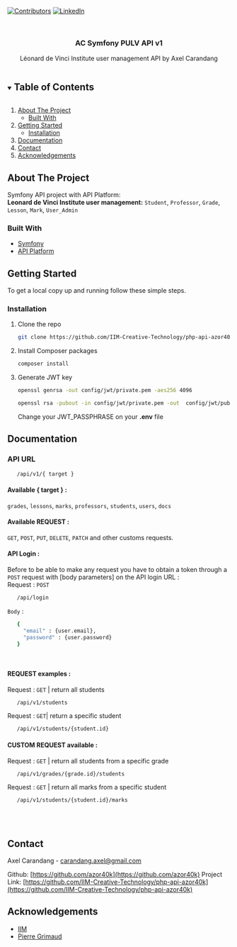 [![Contributors][contributors-shield]][contributors-url]
[![LinkedIn][linkedin-shield]][linkedin-url]

<br />
<p align="center">
  <h3 align="center">AC Symfony PULV API v1</h3>
  <p align="center">
    Léonard de Vinci Institute user management API by Axel Carandang<br />
  </p>
</p>



<!-- TABLE OF CONTENTS -->
<details open="open">
  <summary><h2 style="display: inline-block">Table of Contents</h2></summary>
  <ol>
    <li>
      <a href="#about-the-project">About The Project</a>
      <ul>
        <li><a href="#built-with">Built With</a></li>
      </ul>
    </li>
    <li>
      <a href="#getting-started">Getting Started</a>
      <ul>
        <li><a href="#installation">Installation</a></li>
      </ul>
    </li>
    <li><a href="#docs">Documentation</a></li>
    <li><a href="#contact">Contact</a></li>
    <li><a href="#acknowledgements">Acknowledgements</a></li>
  </ol>
</details>



<!-- ABOUT THE PROJECT -->
## About The Project

Symfony API project with API Platform:<br>
**Leonard de Vinci Institute user management:**
`Student`, `Professor`, `Grade`, `Lesson`, `Mark`, `User_Admin`


### Built With

* [Symfony](https://symfony.com/)
* [API Platform](https://api-platform.com/)



<!-- GETTING STARTED -->
## Getting Started

To get a local copy up and running follow these simple steps.

### Installation

1. Clone the repo
   ```sh
   git clone https://github.com/IIM-Creative-Technology/php-api-azor40k
   ```
2. Install Composer packages
   ```sh
   composer install 
   ```
3. Generate JWT key
   ```sh
   openssl genrsa -out config/jwt/private.pem -aes256 4096
   ```
   ```sh
   openssl rsa -pubout -in config/jwt/private.pem -out  config/jwt/public.pem
   ```
   Change your JWT_PASSPHRASE on your <strong>.env</strong> file


<!-- Documentation -->
## Documentation

### API URL
```sh
   /api/v1/{ target }
   ```
#### Available { target } : <br>
`grades`, `lessons`, `marks`, `professors`, `students`, `users`, `docs`
#### Available REQUEST : <br>
`GET`, `POST`, `PUT`, `DELETE`, `PATCH` and other customs requests.

#### API Login : <br>
Before to be able to make any request you have to obtain a token through a `POST` request with [body parameters] on the API login URL : <br>
Request : `POST`
```sh
   /api/login
   ```
`Body` :
```sh
   {
     "email" : {user.email},
     "password" : {user.password}
   }
   ```
<br>

#### REQUEST examples : <br>
Request : `GET` | return all students
```sh
   /api/v1/students
   ```
Request : `GET`| return a specific student
```sh
   /api/v1/students/{student.id}
   ```

#### CUSTOM REQUEST available : <br>
Request : `GET` |  return all students from a specific grade
```sh
   /api/v1/grades/{grade.id}/students
   ```
Request : `GET` | return all marks from a specific student
```sh
   /api/v1/students/{student.id}/marks
   ```
<br><br>


<!-- CONTACT -->
## Contact
Axel Carandang - carandang.axel@gmail.com

Github: [https://github.com/azor40k](https://github.com/azor40k)
Project Link: [https://github.com/IIM-Creative-Technology/php-api-azor40k](https://github.com/IIM-Creative-Technology/php-api-azor40k)

<!-- ACKNOWLEDGEMENTS -->
## Acknowledgements
* [IIM](https://www.iim.fr/)
* [Pierre Grimaud](https://github.com/pgrimaud)

<!-- MARKDOWN LINKS & IMAGES -->
[contributors-shield]: https://img.shields.io/github/contributors/github_username/repo.svg?style=for-the-badge
[contributors-url]: https://github.com/IIM-Creative-Technology/php-api-azor40k/graphs/contributors
[linkedin-shield]: https://img.shields.io/badge/-LinkedIn-black.svg?style=for-the-badge&logo=linkedin&colorB=555
[linkedin-url]: https://www.linkedin.com/in/axelcarandang/

